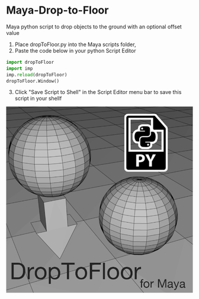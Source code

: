 # Maya-Drop-to-Floor
Maya python script to drop objects to the ground with an optional offset value

1. Place dropToFloor.py into the Maya scripts folder,
2. Paste the code below in your python Script Editor
```python
import dropToFloor
import imp
imp.reload(dropToFloor)
dropToFloor.Window()
```
3. Click "Save Script to Shell" in the Script Editor menu bar to save this script in your shellf

![Alt text](dropToFloor.png?raw=true "dropToFloor.png")
